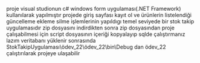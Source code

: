 proje visual studionun c# windows form uygulaması(.NET Framework) kullanılarak yapılmıştır projede giriş sayfası kayıt ol ve ürünlerin listelendiği güncelleme ekleme silme işlemlerinin yapıldıgı temel seviyede bir 
stok takip uygulamasıdır 
zip dosyasını indirdikten sonra zip dosyasından proje çalışabilmesi için script dosyasının içeriği kopyalayıp sqlde çalıştırmanız lazım veritabanı yüklenir sonrasında StokTakipUygulaması\ödev_22\ödev_22\bin\Debug dan ödev_22 çalıştırılarak projeye ulaşabilir
